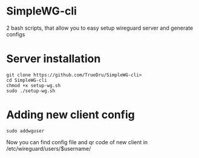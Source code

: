 # SimpleWG-cli
2 bash scripts, that allow you to easy setup wireguard server and generate configs
# Server installation
```
git clone https://github.com/TrueDru/SimpleWG-cli>
cd SimpleWG-cli
chmod +x setup-wg.sh
sudo ./setup-wg.sh
```
# Adding new client config
```
sudo addwguser
```
Now you can find config file and qr code of new client in /etc/wireguard/users/$username/
